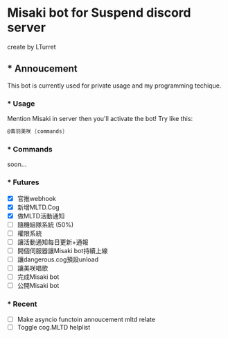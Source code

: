 # Misaki bot for Suspend discord server

create by LTurret

## * Annoucement

This bot is currently used for private usage and my programming techique.

### * Usage

Mention Misaki in server then you'll activate the bot!
Try like this:

```cs
@青羽美咲 {commands}
```

### * Commands

soon...

### * Futures

- [x] 官推webhook
- [x] 新增MLTD.Cog
- [x] 做MLTD活動通知
- [ ] 隨機組隊系統 (50%)
- [ ] 權限系統
- [ ] 讓活動通知每日更新+通報
- [ ] 開個伺服器讓Misaki bot持續上線
- [ ] 讓dangerous.cog預設unload
- [ ] 讓美咲唱歌
- [ ] 完成Misaki bot
- [ ] 公開Misaki bot

### * Recent

- [ ] Make asyncio functoin annoucement mltd relate
- [ ] Toggle cog.MLTD helplist
